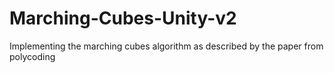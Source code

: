 # Marching-Cubes-Unity-v2
Implementing the marching cubes algorithm as described by the paper from polycoding

